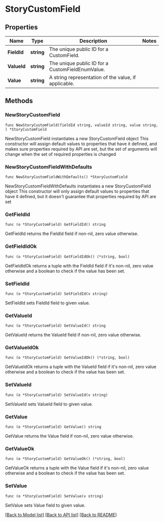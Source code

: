 # StoryCustomField

## Properties

Name | Type | Description | Notes
------------ | ------------- | ------------- | -------------
**FieldId** | **string** | The unique public ID for a CustomField. | 
**ValueId** | **string** | The unique public ID for a CustomFieldEnumValue. | 
**Value** | **string** | A string representation of the value, if applicable. | 

## Methods

### NewStoryCustomField

`func NewStoryCustomField(fieldId string, valueId string, value string, ) *StoryCustomField`

NewStoryCustomField instantiates a new StoryCustomField object
This constructor will assign default values to properties that have it defined,
and makes sure properties required by API are set, but the set of arguments
will change when the set of required properties is changed

### NewStoryCustomFieldWithDefaults

`func NewStoryCustomFieldWithDefaults() *StoryCustomField`

NewStoryCustomFieldWithDefaults instantiates a new StoryCustomField object
This constructor will only assign default values to properties that have it defined,
but it doesn't guarantee that properties required by API are set

### GetFieldId

`func (o *StoryCustomField) GetFieldId() string`

GetFieldId returns the FieldId field if non-nil, zero value otherwise.

### GetFieldIdOk

`func (o *StoryCustomField) GetFieldIdOk() (*string, bool)`

GetFieldIdOk returns a tuple with the FieldId field if it's non-nil, zero value otherwise
and a boolean to check if the value has been set.

### SetFieldId

`func (o *StoryCustomField) SetFieldId(v string)`

SetFieldId sets FieldId field to given value.


### GetValueId

`func (o *StoryCustomField) GetValueId() string`

GetValueId returns the ValueId field if non-nil, zero value otherwise.

### GetValueIdOk

`func (o *StoryCustomField) GetValueIdOk() (*string, bool)`

GetValueIdOk returns a tuple with the ValueId field if it's non-nil, zero value otherwise
and a boolean to check if the value has been set.

### SetValueId

`func (o *StoryCustomField) SetValueId(v string)`

SetValueId sets ValueId field to given value.


### GetValue

`func (o *StoryCustomField) GetValue() string`

GetValue returns the Value field if non-nil, zero value otherwise.

### GetValueOk

`func (o *StoryCustomField) GetValueOk() (*string, bool)`

GetValueOk returns a tuple with the Value field if it's non-nil, zero value otherwise
and a boolean to check if the value has been set.

### SetValue

`func (o *StoryCustomField) SetValue(v string)`

SetValue sets Value field to given value.



[[Back to Model list]](../README.md#documentation-for-models) [[Back to API list]](../README.md#documentation-for-api-endpoints) [[Back to README]](../README.md)


